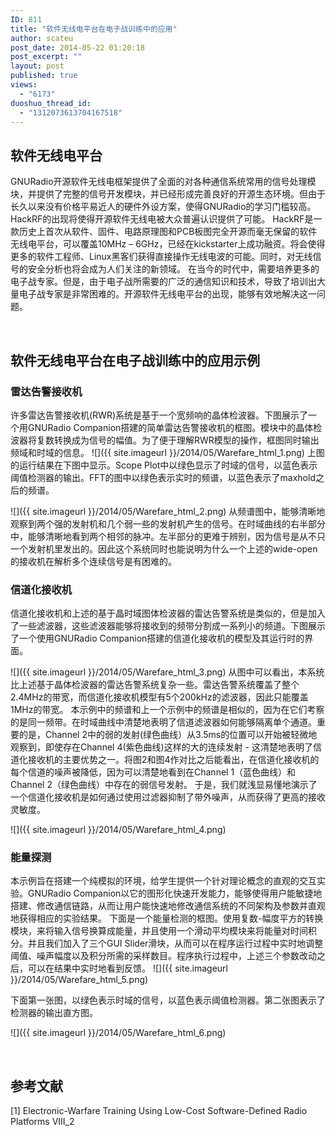 ```yaml
---
ID: 811
title: "软件无线电平台在电子战训练中的应用"
author: scateu
post_date: 2014-05-22 01:20:18
post_excerpt: ""
layout: post
published: true
views:
  - "6173"
duoshuo_thread_id:
  - "1312073613704167518"
---
```

<h2>软件无线电平台</h2>
GNURadio开源软件无线电框架提供了全面的对各种通信系统常用的信号处理模块，并提供了完整的信号开发模块，并已经形成完善良好的开源生态环境。但由于长久以来没有价格平易近人的硬件外设方案，使得GNURadio的学习门槛较高。HackRF的出现将使得开源软件无线电被大众普遍认识提供了可能。
HackRF是一款历史上首次从软件、固件、电路原理图和PCB板图完全开源而毫无保留的软件无线电平台，可以覆盖10MHz – 6GHz，已经在kickstarter上成功融资。将会使得更多的软件工程师、Linux黑客们获得直接操作无线电波的可能。同时，对无线信号的安全分析也将会成为人们关注的新领域。<!--more-->
在当今的时代中，需要培养更多的电子战专家。但是，由于电子战所需要的广泛的通信知识和技术，导致了培训出大量电子战专家是非常困难的。开源软件无线电平台的出现，能够有效地解决这一问题。

&nbsp;
<h2>软件无线电平台在电子战训练中的应用示例</h2>
<h3>雷达告警接收机</h3>
许多雷达告警接收机(RWR)系统是基于一个宽频响的晶体检波器。下图展示了一个用GNURadio Companion搭建的简单雷达告警接收机的框图。模块中的晶体检波器将复数转换成为信号的幅值。为了便于理解RWR模型的操作，框图同时输出频域和时域的信息。
![]({{ site.imageurl }}/2014/05/Warefare_html_1.png)
上图的运行结果在下图中显示。Scope Plot中以绿色显示了时域的信号，以蓝色表示阈值检测器的输出。FFT的图中以绿色表示实时的频谱，以蓝色表示了maxhold之后的频谱。

![]({{ site.imageurl }}/2014/05/Warefare_html_2.png)
从频谱图中，能够清晰地观察到两个强的发射机和几个弱一些的发射机产生的信号。在时域曲线的右半部分中，能够清晰地看到两个相邻的脉冲。左半部分的更难于辨别，因为信号是从不只一个发射机里发出的。因此这个系统同时也能说明为什么一个上述的wide-open的接收机在解析多个连续信号是有困难的。
<h3>信道化接收机</h3>
信道化接收机和上述的基于晶时域图体检波器的雷达告警系统是类似的，但是加入了一些滤波器，这些滤波器能够将接收到的频带分割成一系列小的频道。下图展示了一个使用GNURadio Companion搭建的信道化接收机的模型及其运行时的界面。

![]({{ site.imageurl }}/2014/05/Warefare_html_3.png)
从图中可以看出，本系统比上述基于晶体检波器的雷达告警系统复杂一些。雷达告警系统覆盖了整个2.4MHz的带宽，而信道化接收机模型有5个200kHz的滤波器，因此只能覆盖1MHz的带宽。
本示例中的频谱和上一个示例中的频谱是相似的，因为在它们考察的是同一频带。在时域曲线中清楚地表明了信道滤波器如何能够隔离单个通道。重要的是，Channel 2中的弱的发射(绿色曲线）从3.5ms的位置可以开始被轻微地观察到，即使存在Channel 4(紫色曲线)这样的大的连续发射 - 这清楚地表明了信道化接收机的主要优势之一。将图2和图4作对比之后能看出，在信道化接收机的每个信道的噪声被降低，因为可以清楚地看到在Channel 1（蓝色曲线）和Channel 2（绿色曲线）中存在的弱信号发射。
于是，我们就浅显易懂地演示了一个信道化接收机是如何通过使用过滤器抑制了带外噪声，从而获得了更高的接收灵敏度。

![]({{ site.imageurl }}/2014/05/Warefare_html_4.png)
<h3>能量探测</h3>
本示例旨在搭建一个纯模拟的环境，给学生提供一个针对理论概念的直观的交互实验。GNURadio Companion以它的图形化快速开发能力，能够使得用户能敏捷地搭建、修改通信链路，从而让用户能快速地修改通信系统的不同架构及参数并直观地获得相应的实验结果。
下面是一个能量检测的框图。使用复数-幅度平方的转换模块，来将输入信号换算成能量，并且使用一个滑动平均模块来将能量对时间积分。并且我们加入了三个GUI Slider滑块，从而可以在程序运行过程中实时地调整阈值、噪声幅度以及积分所需的采样数目。程序执行过程中，上述三个参数改动之后，可以在结果中实时地看到反馈。
![]({{ site.imageurl }}/2014/05/Warefare_html_5.png)

下面第一张图，以绿色表示时域的信号，以蓝色表示阈值检测器。第二张图表示了检测器的输出直方图。

![]({{ site.imageurl }}/2014/05/Warefare_html_6.png)

&nbsp;
<h2>参考文献</h2>
[1] Electronic-Warfare Training Using Low-Cost Software-Defined Radio Platforms VIII_2
